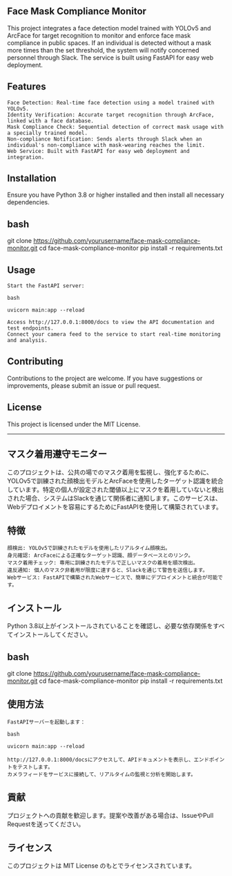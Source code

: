 Face Mask Compliance Monitor
-

This project integrates a face detection model trained with YOLOv5 and ArcFace for target recognition to monitor and enforce face mask compliance in public spaces. If an individual is detected without a mask more times than the set threshold, the system will notify concerned personnel through Slack. The service is built using FastAPI for easy web deployment.

Features
-

    Face Detection: Real-time face detection using a model trained with YOLOv5.
    Identity Verification: Accurate target recognition through ArcFace, linked with a face database.
    Mask Compliance Check: Sequential detection of correct mask usage with a specially trained model.
    Non-compliance Notification: Sends alerts through Slack when an individual's non-compliance with mask-wearing reaches the limit.
    Web Service: Built with FastAPI for easy web deployment and integration.

Installation
-

Ensure you have Python 3.8 or higher installed and then install all necessary dependencies.

bash
-

git clone https://github.com/yourusername/face-mask-compliance-monitor.git
cd face-mask-compliance-monitor
pip install -r requirements.txt

Usage
-

    Start the FastAPI server:

    bash

    uvicorn main:app --reload

    Access http://127.0.0.1:8000/docs to view the API documentation and test endpoints.
    Connect your camera feed to the service to start real-time monitoring and analysis.

Contributing
-
Contributions to the project are welcome. If you have suggestions or improvements, please submit an issue or pull request.

License
-
This project is licensed under the MIT License.
*********************************************************************************************
マスク着用遵守モニター
-
このプロジェクトは、公共の場でのマスク着用を監視し、強化するために、YOLOv5で訓練された顔検出モデルとArcFaceを使用したターゲット認識を統合しています。特定の個人が設定された閾値以上にマスクを着用していないと検出された場合、システムはSlackを通じて関係者に通知します。このサービスは、Webデプロイメントを容易にするためにFastAPIを使用して構築されています。

特徴
-
    顔検出: YOLOv5で訓練されたモデルを使用したリアルタイム顔検出。
    身元確認: ArcFaceによる正確なターゲット認識、顔データベースとのリンク。
    マスク着用チェック: 専用に訓練されたモデルで正しいマスクの着用を順次検出。
    違反通知: 個人のマスク非着用が限度に達すると、Slackを通じて警告を送信します。
    Webサービス: FastAPIで構築されたWebサービスで、簡単にデプロイメントと統合が可能です。

インストール
-
Python 3.8以上がインストールされていることを確認し、必要な依存関係をすべてインストールしてください。

bash
-
git clone https://github.com/yourusername/face-mask-compliance-monitor.git
cd face-mask-compliance-monitor
pip install -r requirements.txt

使用方法
-
    FastAPIサーバーを起動します：

    bash

    uvicorn main:app --reload

    http://127.0.0.1:8000/docsにアクセスして、APIドキュメントを表示し、エンドポイントをテストします。
    カメラフィードをサービスに接続して、リアルタイムの監視と分析を開始します。

貢献
-

プロジェクトへの貢献を歓迎します。提案や改善がある場合は、IssueやPull Requestを送ってください。

ライセンス
-

このプロジェクトは MIT License のもとでライセンスされています。
